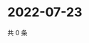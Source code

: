 # 2022-07-23

共 0 条

<!-- BEGIN WEIBO -->
<!-- 最后更新时间 Sat Jul 23 2022 01:17:30 GMT+0800 (China Standard Time) -->

<!-- END WEIBO -->
